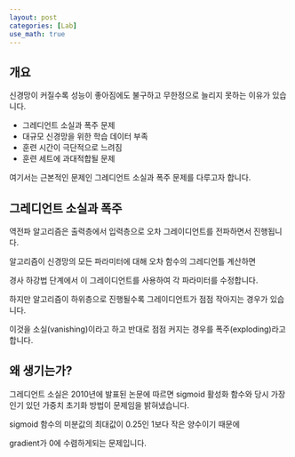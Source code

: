 ```yaml
---
layout: post
categories: [Lab]
use_math: true
---
```



## 개요

신경망이 커질수록 성능이 좋아짐에도 불구하고 무한정으로 늘리지 못하는 이유가 있습니다.

- 그레디언트 소실과 폭주 문제
- 대규모 신경망을 위한 학습 데이터 부족
- 훈련 시간이 극단적으로 느려짐
- 훈련 세트에 과대적합될 문제

여기서는 근본적인 문제인 그레디언트 소실과 폭주 문제를 다루고자 합니다.

## 그레디언트 소실과 폭주

역전파 알고리즘은 출력층에서 입력층으로 오차 그레이디언트를 전파하면서 진행됩니다.

알고리즘이 신경망의 모든 파라미터에 대해 오차 함수의 그레디언틀 계산하면

경사 하강법 단계에서 이 그레이디언트를 사용하여 각 파라미터를 수정합니다.

하지만 알고리즘이 하위층으로 진행될수록 그레이디언트가 점점 작아지는 경우가 있습니다.

이것을 소실(vanishing)이라고 하고 반대로 점점 커지는 경우를 폭주(exploding)라고 합니다.

## 왜 생기는가?

그레디언트 소실은 2010년에 발표된 논문에 따르면 sigmoid 활성화 함수와 당시 가장 인기 있던 가중치 초기화 방법이 문제임을 밝혀냈습니다.

sigmoid 함수의 미분값의 최대값이 0.25인 1보다 작은 양수이기 때문에 

gradient가 0에 수렴하게되는 문제입니다.
